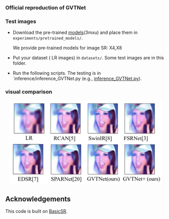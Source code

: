 
### Official reproduction of GVTNet

### Test images 

- Download the pre-trained [models](https://pan.baidu.com/s/1L4tQsvgeiVJhuZ3nMiX8TA)(3mxu) and place them in `experiments/pretrained_models/`.

  We provide pre-trained models for image SR: X4,X8

- Put your dataset ( LR images) in `datasets/`. Some test images are in this folder.

- Run the following scripts. The testing  is in `inference/inference_GVTNet.py (e.g., [inference_GVTNet.py](inference/inference_GVTNet.py)).
### visual comparison
<p align="center">
  <img src="https://github.com/continueyang/GVTNet/blob/main/assets/output_page_0.png?raw=true" width="480">
</p>

## Acknowledgements

This code is built on  [BasicSR](https://github.com/XPixelGroup/BasicSR).